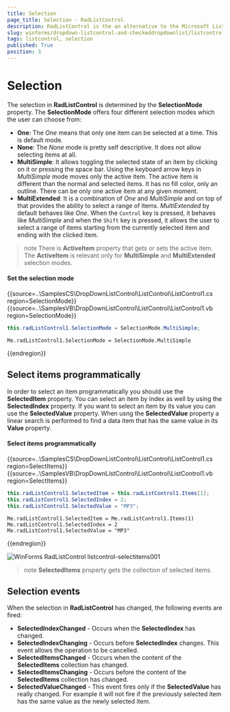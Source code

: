 ```yaml
---
title: Selection
page_title: Selection - RadListControl
description: RadListControl is the an alternative to the Microsoft ListBox control.
slug: winforms/dropdown-listcontrol-and-checkeddropdownlist/listcontrol/features/selection
tags: listcontrol, selection
published: True
position: 3  
---
```


# Selection

The selection in __RadListControl__ is determined by the __SelectionMode__ property. The __SelectionMode__ offers four different selection modes which the user can choose from:

* __One__: The *One* means that only one item can be selected at a time. This is default mode.
* __None__: The *None* mode is pretty self descriptive. It does not allow selecting items at all. 
* __MultiSimple__: It allows toggling the selected state of an item by clicking on it or pressing the space bar. Using the keyboard arrow keys in *MultiSimple* mode moves only the active item. The active item is different than the normal and selected items. It has no fill color, only an outline. There can be only one active item at any given moment.
* __MultiExtended__: It is a combination of *One* and *MultiSimple* and on top of that provides the ability to select a range of items. *MultiExtended* by default behaves like *One*. When the `Control` key is pressed, it behaves like *MultiSimple* and when the `Shift` key is pressed, it allows the user to select a range of items starting from the currently selected item and ending with the clicked item.
 
>note There is **ActiveItem** property that gets or sets the active item. The **ActiveItem** is relevant only for **MultiSimple** and **MultiExtended** selection modes.

#### Set the selection mode
{{source=..\SamplesCS\DropDownListControl\ListControl\ListControl1.cs region=SelectionMode}} 
{{source=..\SamplesVB\DropDownListControl\ListControl\ListControl1.vb region=SelectionMode}} 

````C#
this.radListControl1.SelectionMode = SelectionMode.MultiSimple;

````
````VB.NET
Me.radListControl1.SelectionMode = SelectionMode.MultiSimple

````

{{endregion}}

## Select items programmatically 

In order to select an item programmatically you should use the **SelectedItem** property. You can select an item by index as well by using the **SelectedIndex** property. If you want to select an item by its value you can use the **SelectedValue** property. When usng the **SelectedValue** property a linear search is performed to find a data item that has the same value in its **Value** property.

#### Select items programmatically 
{{source=..\SamplesCS\DropDownListControl\ListControl\ListControl1.cs region=SelectItems}} 
{{source=..\SamplesVB\DropDownListControl\ListControl\ListControl1.vb region=SelectItems}} 

````C#
this.radListControl1.SelectedItem = this.radListControl1.Items[1];
this.radListControl1.SelectedIndex = 2;
this.radListControl1.SelectedValue = "MP3";

````
````VB.NET
Me.radListControl1.SelectedItem = Me.radListControl1.Items(1)
Me.radListControl1.SelectedIndex = 2
Me.radListControl1.SelectedValue = "MP3"

````

{{endregion}}

![WinForms RadListControl listcontrol-selectitems001](images/listcontrol-selectitems001.png)

>note **SelectedItems** property gets the collection of selected items.

## Selection events

When the selection in **RadListControl** has changed, the following events are fired:

- **SelectedIndexChanged** - Occurs when the **SelectedIndex** has changed.
- **SelectedIndexChanging** - Occurs before **SelectedIndex** changes. This event allows the operation to be cancelled.
- **SelectedItemsChanged** - Occurs when the content of the **SelectedItems** collection has changed.
- **SelectedItemsChanging** - Occurs before the content of the **SelectedItems** collection has changed.
- **SelectedValueChanged** - This event fires only if the **SelectedValue** has really changed. For example it will not fire if the previously selected item has the same value as the newly selected item.

